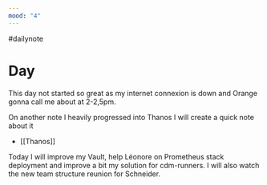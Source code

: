```yaml
---
mood: "4"
---
```

#dailynote 
# Day
This day not started so great as my internet connexion is down and Orange gonna call me about at 2-2,5pm.

On another note I heavily progressed into Thanos I will create a quick note about it
- [[Thanos]]

Today I will improve my Vault, help Léonore on Prometheus stack deployment and improve a bit my solution for cdm-runners. I will also watch the new team structure reunion for Schneider.